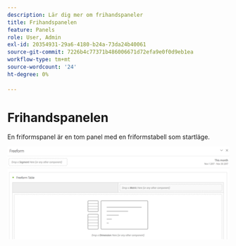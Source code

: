 ```yaml
---
description: Lär dig mer om frihandspaneler
title: Frihandspanelen
feature: Panels
role: User, Admin
exl-id: 20354931-29a6-4180-b24a-73da24b40061
source-git-commit: 7226b4c77371b486006671d72efa9e0f0d9eb1ea
workflow-type: tm+mt
source-wordcount: '24'
ht-degree: 0%

---
```


# Frihandspanelen

En friformspanel är en tom panel med en friformstabell som startläge.

![](assets/freeform-panel.png)
